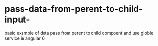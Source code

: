 # pass-data-from-perent-to-child-input-
basic example of data pass from perent to child compoent and use globle service in angular 6
